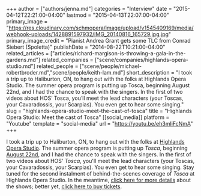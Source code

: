 +++
author = ["authors/jenna.md"]
categories = "Interview"
date = "2015-04-12T22:21:00-04:00"
lastmod = "2015-04-13T22:07:00-04:00"
primary_image = "https://res.cloudinary.com/schmopera/image/upload/v1545409169/media/webhook-uploads/1428891597932/IMG_20140816_165729.jpg.jpg"
primary_image_credit = "Pianist Andrea Grant gets some TLC from Conrad Siebert (Spoletta)"
publishDate = "2014-08-22T10:21:00-04:00"
related_articles = ["articles/richard-margison-is-throwing-a-gala-in-the-gardens.md"]
related_companies = ["scene/companies/highlands-opera-studio.md"]
related_people = ["scene/people/michael-robertbroder.md","scene/people/keith-lam.md"]
short_description = "I took a trip up to Haliburton, ON, to hang out with the folks at Highlands Opera Studio. The summer opera program is putting up Tosca, beginning August 22nd, and I had the chance to speak with the singers. In the first of two videos about HOS’ Tosca, you’ll meet the lead characters (your Toscas, your Cavaradossis, your Scarpias). You even get to hear some singing."
slug = "highlands-opera-studio-meet-the-cast-of-tosca"
title = "Highlands Opera Studio: Meet the cast of Tosca"
[[social_media]]
platform = "Youtube"
template = "social-media"
url = "https://youtu.be/eh3mIiFcNmA"
+++

I took a trip up to Haliburton, ON, to hang out with the folks at [Highlands Opera Studio](http://www.highlandsoperastudio.com/cast.html#sthash.Mw758xST.GmXiMt5q.dpbs). The summer opera program is putting up _Tosca_, beginning [August 22nd](https://www.highlandssummerfestival.on.ca/ticket-portal/), and I had the chance to speak with the singers. In the first of two videos about HOS' _Tosca_, you'll meet the lead characters (your Toscas, your Cavaradossis, your Scarpias). You even get to hear some singing.
Stay tuned for the second instalment of behind-the-scenes coverage of _Tosca_ at Highlands Opera Studio. In the meantime, [click here for more details](http://www.highlandsoperastudio.com/cast.html#sthash.Mw758xST.gNCeMVdN.dpbs) about the shows; better yet, [click here to buy tickets](https://www.highlandssummerfestival.on.ca/ticket-portal/).
